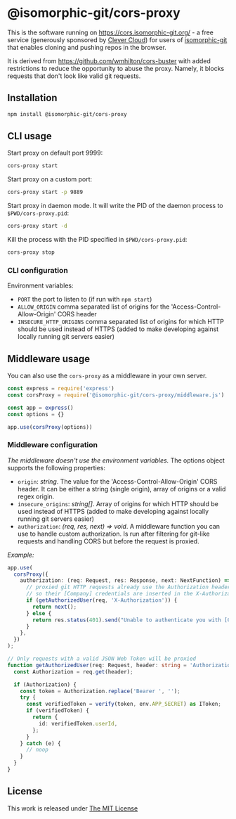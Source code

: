 # @isomorphic-git/cors-proxy

This is the software running on https://cors.isomorphic-git.org/ -
a free service (generously sponsored by [Clever Cloud](https://www.clever-cloud.com/?utm_source=ref&utm_medium=link&utm_campaign=isomorphic-git))
for users of [isomorphic-git](https://isomorphic-git.org) that enables cloning and pushing repos in the browser.

It is derived from https://github.com/wmhilton/cors-buster with added restrictions to reduce the opportunity to abuse the proxy.
Namely, it blocks requests that don't look like valid git requests.

## Installation

```sh
npm install @isomorphic-git/cors-proxy
```

## CLI usage

Start proxy on default port 9999:

```sh
cors-proxy start
```

Start proxy on a custom port:

```sh
cors-proxy start -p 9889
```

Start proxy in daemon mode. It will write the PID of the daemon process to `$PWD/cors-proxy.pid`:

```sh
cors-proxy start -d
```

Kill the process with the PID specified in `$PWD/cors-proxy.pid`:

```sh
cors-proxy stop
```

### CLI configuration

Environment variables:
- `PORT` the port to listen to (if run with `npm start`)
- `ALLOW_ORIGIN` comma separated list of origins for the 'Access-Control-Allow-Origin' CORS header
- `INSECURE_HTTP_ORIGINS` comma separated list of origins for which HTTP should be used instead of HTTPS (added to make developing against locally running git servers easier)


## Middleware usage

You can also use the `cors-proxy` as a middleware in your own server.

```js
const express = require('express')
const corsProxy = require('@isomorphic-git/cors-proxy/middleware.js')

const app = express()
const options = {}

app.use(corsProxy(options))

```

### Middleware configuration

*The middleware doesn't use the environment variables.* The options object supports the following properties:

- `origin`: _string_. The value for the 'Access-Control-Allow-Origin' CORS header. It can be either a string (single origin), array of origins or a valid regex origin.
- `insecure_origins`: _string[]_. Array of origins for which HTTP should be used instead of HTTPS (added to make developing against locally running git servers easier)
- `authorization`: _(req, res, next) => void_. A middleware function you can use to handle custom authorization. Is run after filtering for git-like requests and handling CORS but before the request is proxied.

_Example:_
```ts
app.use(
  corsProxy({
    authorization: (req: Request, res: Response, next: NextFunction) => {
      // proxied git HTTP requests already use the Authorization header for git credentials,
      // so their [Company] credentials are inserted in the X-Authorization header instead.
      if (getAuthorizedUser(req, 'X-Authorization')) {
        return next();
      } else {
        return res.status(401).send("Unable to authenticate you with [Company]'s git proxy");
      }
    },
  })
);

// Only requests with a valid JSON Web Token will be proxied
function getAuthorizedUser(req: Request, header: string = 'Authorization') {
  const Authorization = req.get(header);

  if (Authorization) {
    const token = Authorization.replace('Bearer ', '');
    try {
      const verifiedToken = verify(token, env.APP_SECRET) as IToken;
      if (verifiedToken) {
        return {
          id: verifiedToken.userId,
        };
      }
    } catch (e) {
      // noop
    }
  }
}
```

## License

This work is released under [The MIT License](https://opensource.org/licenses/MIT)

